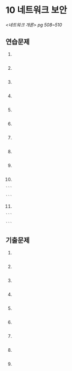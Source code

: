 # 10 네트워크 보안

*<네트워크 개론> pg 508~510*



## 연습문제

1. 

   ```
   
   ```

2. 

   ```
   
   ```

3. 

   ```
   
   ```

4. 

   ```
   
   ```

5. 

   ```
   
   ```

6. 

   ```
   
   ```

7. 

   ```
   
   ```

8. 

   ```
   
   ```

9. 

   ```
   
   ```

10. 

    ```
    
    ```

11. 

    ```
    
    ```




## 기출문제

1. 

   ```
   
   ```

2. 

   ```
   
   ```

3. 

   ```
   
   ```

4. 

   ```
   
   ```

5. 

   ```
   
   ```

6. 

   ```
   
   ```

7. 

   ```
   
   ```

8. 

   ```
   
   ```

9. 

   ```
   
   ```


